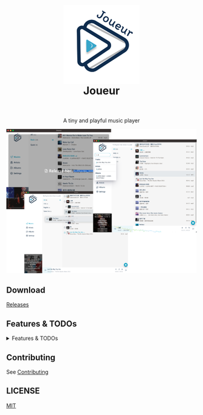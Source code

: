 <h1 align="center">
  <br>
 <img align="center" alt="Joueur" src="./static/logo@2x.png" width="200" />
  <br>
  Joueur
  <br>
  <br>
</h1>

<p align="center">
A tiny and playful music player
</p>

<p align="center">
  <a href="" target="_blank" rel="noopener noreferrer" >
    <img src="./assets/screenshot.png" alt="Joueur screenshots" width="600" height="auto">
  </a>
</p>

## Download

[Releases](https://github.com/Blackman99/joueur/releases)

## Features & TODOs

<details>
  <summary>Features & TODOs</summary>

* [x] Drag & Drop files
* [x] Rust audio parser
* [x] Basic DB 
* [x] Playlist & Artist & Album grouping
* [ ] Playlist
  * [x] Create
  * [ ] Update 
    * [ ] Add songs
      * [x] By dragging from file system
      * [x] By dragging single song from inside lists
      * [x] By dragging multi-selected songs from inside lists
      * [ ] By context menu single
      * [ ] By context menu multi-selected songs
    * [x] Remove Song
      * [x] Remove single by context menu
      * [x] Remove multi-selected songs by context menu
  * [x] Delete by context menu
* [ ] Now playing List
  * [ ] Songs resort by dragging 
  * [x] Remove single song by context menu
  * [ ] Add single song from other list by context menu
* [x] Player core
  * [x] Play & Pause
  * [x] Next & Prev
  * [x] Volume
  * [x] Modes: list cycle, single, shuffle
  * [x] Progress bar click & drag
  * [x] Spectrum
* [x] Search
  * [x] Global search song/artist/album
* [ ] Lyrics
  * [x] Basic display
  * [x] Auto scroll
  * [ ] Edit
  * [ ] Upload .lrc file
  * [ ] Update by directly edit
* [ ] View
  * [x] List view
  * [ ] Table view
  * [ ] Grid view
  * [ ] Virtual scroll
* [ ] Dark mode
* [ ] I18n
* [ ] Toggle with different theming color
* [ ] Smooth animation
* [ ] Zen Mode 
  * [ ] (With only prev, next, pause/paly, volume, lyrics display, progress bar)
  * [ ] Responsive zen mode ui layouts

</details>


## Contributing

See [Contributing](./CONTRIBUTING.md)

## LICENSE

[MIT](./LICENSE)
